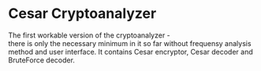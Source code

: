 # Cesar Cryptoanalyzer
The first workable version of the cryptoanalyzer -  
there is only the necessary minimum in it so far
without frequensy analysis method and user interface.
It contains Cesar encryptor, Cesar decoder and 
BruteForce decoder.
